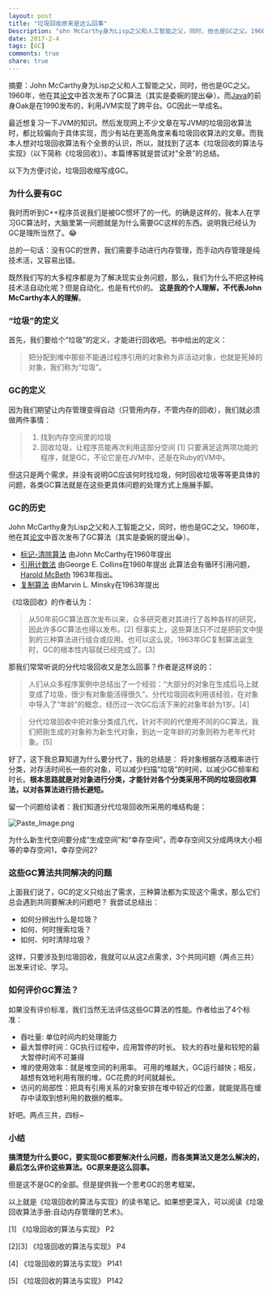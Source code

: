 ```yaml
---
layout: post
title: "垃圾回收原来是这么回事"
Description: "ohn McCarthy身为Lisp之父和人工智能之父，同时，他也是GC之父。1960年，他在其论文中首次发布了GC算法（其实是委婉的提出😂）。而Java的前身Oak是在1990发布的，利用JVM实现了跨平台。GC因此一举成名。"
date: 2017-2-4
tags: [GC]
comments: true
share: true
---
```

摘要：John McCarthy身为Lisp之父和人工智能之父，同时，他也是GC之父。1960年，他在其[论文](http://www-formal.stanford.edu/jmc/recursive/node4.html#tex2html8)中首次发布了GC算法（其实是委婉的提出😂）。而[Java](https://zh.wikipedia.org/wiki/Java)的前身Oak是在1990发布的，利用JVM实现了跨平台。GC因此一举成名。

最近想复习一下JVM的知识。然后发现网上不少文章在写JVM的垃圾回收算法时，都比较偏向于具体实现，而少有站在更高角度来看垃圾回收算法的文章。而我本人想对垃圾回收算法有个全景的认识，所以，就找到了这本《垃圾回收的算法与实现》（以下简称《垃圾回收》）。本篇博客就是尝试对“全景”的总结。

以下为方便讨论，垃圾回收缩写成GC。

### 为什么要有GC
我时而听到C++程序员说我们是被GC惯坏了的一代。的确是这样的，我本人在学习GC算法时，大脑里第一问题就是为什么需要GC这样的东西。说明我已经认为GC是理所当然了。😂

总的一句话：没有GC的世界，我们需要手动进行内存管理，而手动内存管理是纯技术活，又容易出错。

既然我们写的大多程序都是为了解决现实业务问题，那么，我们为什么不把这种纯技术活自动化呢？但是自动化，也是有代价的。
**这是我的个人理解，不代表John McCarthy本人的理解**。

### “垃圾”的定义
首先，我们要给个“垃圾”的定义，才能进行回收吧。书中给出的定义：
> 把分配到堆中那些不能通过程序引用的对象称为非活动对象，也就是死掉的对象，我们称为“垃圾”。

### GC的定义
因为我们期望让内存管理变得自动（只管用内存，不管内存的回收），我们就必须做两件事情：
> 1. 找到内存空间里的垃圾
> 2. 回收垃圾，让程序员能再次利用这部分空间 [1]
只要满足这两项功能的程序，就是GC，不论它是在JVM中，还是在Ruby的VM中。

但这只是两个需求，并没有说明GC应该何时找垃圾，何时回收垃圾等等更具体的问题，各类GC算法就是在这些更具体问题的处理方式上施展手脚。

### GC的历史
John McCarthy身为Lisp之父和人工智能之父，同时，他也是GC之父。1960年，他在其[论文](http://www-formal.stanford.edu/jmc/recursive/node4.html#tex2html8)中首次发布了GC算法（其实是委婉的提出😂）。

* [标记-清除算法](http://www-formal.stanford.edu/jmc/recursive/recursive.html) 由John McCarthy在1960年提出
* [引用计数法](http://dl.acm.org/citation.cfm?id=367501&dl=ACM&coll=DL&CFID=895960203&CFTOKEN=65936422) 由George E. Collins在1960年提出
  此算法会有循环引用问题，[Harold McBeth](http://dl.acm.org/citation.cfm?id=367649) 1963年指出。
* [复制算法](http://dl.acm.org/citation.cfm?id=888858) 由Marvin L. Minsky在1963年提出

《垃圾回收》的作者认为：

> 从50年前GC算法首次发布以来，众多研究者对其进行了各种各样的研究，因此许多GC算法也得以发布。[2]
> 但事实上，这些算法只不过是把前文中提到的三种算法进行组合或应用。也可以这么说，1963年GC复制算法诞生时，GC的根本性内容就已经完成了。[3]

那我们常常听说的分代垃圾回收又是怎么回事？作者是这样说的：
> 人们从众多程序案例中总结出了一个经验：“大部分的对象在生成后马上就变成了垃圾，很少有对象能活得很久”。分代垃圾回收利用该经验，在对象中导入了“年龄”的概念，经历过一次GC后活下来的对象年龄为1岁。[4]

> 分代垃圾回收中把对象分类成几代，针对不同的代使用不同的GC算法，我们把刚生成的对象称为新生代对象，到达一定年龄的对象则称为老年代对象。[5]

好了，这下我总算知道为什么要分代了，我的总结是： 将对象根据存活概率进行分类，对存活时间长一些的对象，可以减少扫描“垃圾”的时间，以减少GC频率和时长。**根本思路就是对对象进行分类，才能针对各个分类采用不同的垃圾回收算法，以对各算法进行扬长避短。**

留一个问题给读者：我们知道分代垃圾回收所采用的堆结构是：

![Paste_Image.png](/assets/images/gc1.jpg)

为什么新生代空间要分成“生成空间”和“幸存空间”，而幸存空间又分成两块大小相等的幸存空间1，幸存空间2?

### 这些GC算法共同解决的问题
上面我们说了，GC的定义只给出了需求，三种算法都为实现这个需求，那么它们总会遇到共同要解决的问题吧？ 我尝试总结出：

* 如何分辨出什么是垃圾？
* 如何、何时搜索垃圾？
* 如何、何时清除垃圾？

这样，只要涉及到垃圾回收，我就可以从这2点需求，3个共同问题（两点三共）出发来讨论、学习。

### 如何评价GC算法？
如果没有评价标准，我们当然无法评估这些GC算法的性能。作者给出了4个标准：

* 吞吐量: 单位时间内的处理能力
* 最大暂停时间：GC执行过程中，应用暂停的时长。
  较大的吞吐量和较短的最大暂停时间不可兼得
* 堆的使用效率：就是堆空间的利用率。
  可用的堆越大，GC运行越快；相反，越想有效地利用有限的堆，GC花费的时间就越长。
* 访问的局部性：把具有引用关系的对象安排在堆中较近的位置，就能提高在缓存中读取到想利用的数据的概率。

好吧。两点三共，四标~

### 小结
**搞清楚为什么要GC，要实现GC都要解决什么问题，而各类算法又是怎么解决的，最后怎么评价这些算法。GC原来是这么回事。**

但是这不是GC的全部。但是提供我一个思考GC的思考框架。

以上就是《垃圾回收的算法与实现》的读书笔记。如果想更深入，可以阅读《垃圾回收算法手册:自动内存管理的艺术》。


[1] 《垃圾回收的算法与实现》 P2

[2][3] 《垃圾回收的算法与实现》 P4

[4] 《垃圾回收的算法与实现》 P141

[5] 《垃圾回收的算法与实现》 P142